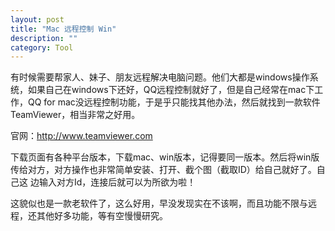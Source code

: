 ```yaml
---
layout: post
title: "Mac 远程控制 Win"
description: ""
category: Tool
---
```


有时候需要帮家人、妹子、朋友远程解决电脑问题。他们大都是windows操作系统，如果自己在windows下还好，QQ远程控制就好了，但是自己经常在mac下工作，QQ for mac没远程控制功能，于是乎只能找其他办法，然后就找到一款软件TeamViewer，相当非常之好用。

官网：<http://www.teamviewer.com>

下载页面有各种平台版本，下载mac、win版本，记得要同一版本。然后将win版传给对方，对方操作也非常简单安装、打开、截个图（截取ID）给自己就好了。自己这
边输入对方Id，连接后就可以为所欲为啦！

这貌似也是一款老软件了，这么好用，早没发现实在不该啊，而且功能不限与远程，还其他好多功能，等有空慢慢研究。

